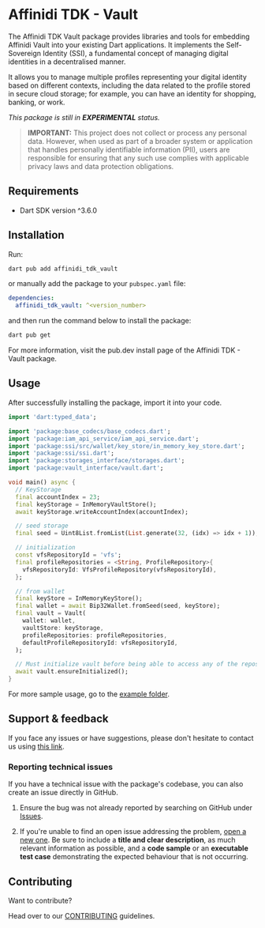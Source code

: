 # Affinidi TDK - Vault

The Affinidi TDK Vault package provides libraries and tools for embedding Affinidi Vault into your existing Dart applications. It implements the Self-Sovereign Identity (SSI), a fundamental concept of managing digital identities in a decentralised manner.

It allows you to manage multiple profiles representing your digital identity based on different contexts, including the data related to the profile stored in secure cloud storage; for example, you can have an identity for shopping, banking, or work.

*This package is still in **EXPERIMENTAL** status.* 

> **IMPORTANT:**
> This project does not collect or process any personal data. However, when used as part of a broader system or application that handles personally identifiable information (PII), users are responsible for ensuring that any such use complies with applicable privacy laws and data protection obligations.

## Requirements

- Dart SDK version ^3.6.0

## Installation

Run:

```bash
dart pub add affinidi_tdk_vault
```

or manually add the package to your `pubspec.yaml` file:

```yaml
dependencies:
  affinidi_tdk_vault: ^<version_number>
```

and then run the command below to install the package:

```bash
dart pub get
```

For more information, visit the pub.dev install page of the Affinidi TDK - Vault package.

## Usage

After successfully installing the package, import it into your code.

```dart
import 'dart:typed_data';

import 'package:base_codecs/base_codecs.dart';
import 'package:iam_api_service/iam_api_service.dart';
import 'package:ssi/src/wallet/key_store/in_memory_key_store.dart';
import 'package:ssi/ssi.dart';
import 'package:storages_interface/storages.dart';
import 'package:vault_interface/vault.dart';

void main() async {
  // KeyStorage
  final accountIndex = 23;
  final keyStorage = InMemoryVaultStore();
  await keyStorage.writeAccountIndex(accountIndex);

  // seed storage
  final seed = Uint8List.fromList(List.generate(32, (idx) => idx + 1));

  // initialization
  const vfsRepositoryId = 'vfs';
  final profileRepositories = <String, ProfileRepository>{
    vfsRepositoryId: VfsProfileRepository(vfsRepositoryId),
  };

  // from wallet
  final keyStore = InMemoryKeyStore();
  final wallet = await Bip32Wallet.fromSeed(seed, keyStore);
  final vault = Vault(
    wallet: wallet,
    vaultStore: keyStorage,
    profileRepositories: profileRepositories,
    defaultProfileRepositoryId: vfsRepositoryId,
  );

  // Must initialize vault before being able to access any of the repositories
  await vault.ensureInitialized();
}

```

For more sample usage, go to the [example folder](https://github.com/affinidi/affinidi-tdk/tree/main/libs/dart/vault/example).


## Support & feedback

If you face any issues or have suggestions, please don't hesitate to contact us using [this link](https://share.hsforms.com/1i-4HKZRXSsmENzXtPdIG4g8oa2v).

### Reporting technical issues

If you have a technical issue with the package's codebase, you can also create an issue directly in GitHub.

1. Ensure the bug was not already reported by searching on GitHub under
   [Issues](https://github.com/affinidi/affinidi-tdk/issues).

2. If you're unable to find an open issue addressing the problem,
   [open a new one](https://github.com/affinidi/affinidi-tdk/issues/new).
   Be sure to include a **title and clear description**, as much relevant information as possible,
   and a **code sample** or an **executable test case** demonstrating the expected behaviour that is not occurring.

## Contributing

Want to contribute?

Head over to our [CONTRIBUTING](https://github.com/affinidi/affinidi-tdk/blob/main/CONTRIBUTING.md) guidelines.